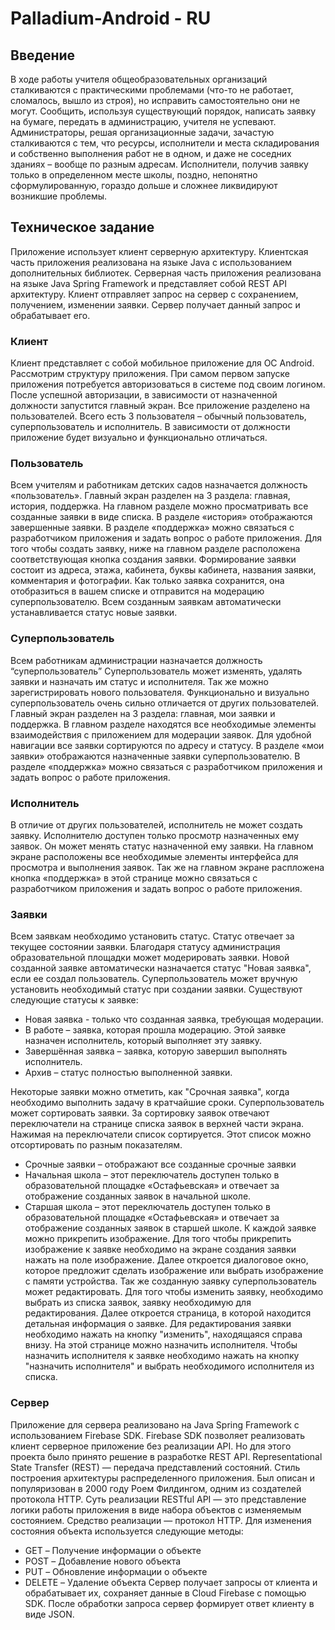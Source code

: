 # Palladium-Android - RU

## Введение
В ходе работы учителя общеобразовательных организаций сталкиваются с практическими проблемами (что-то не работает, сломалось, вышло из строя), но исправить 
самостоятельно они не могут. Сообщить, используя существующий порядок, написать заявку на бумаге, передать в администрацию, учителя не успевают. 
Администраторы, решая организационные задачи, зачастую сталкиваются с тем, что ресурсы, исполнители и места складирования и собственно выполнения работ не в 
одном, и даже не соседних зданиях – вообще по разным адресам. Исполнители, получив заявку только в определенном месте школы, поздно, непонятно сформулированную,
гораздо дольше и сложнее ликвидируют возникшие проблемы.

## Техническое задание
Приложение использует клиент серверную архитектуру. Клиентская часть приложения реализована на языке Java с использованием дополнительных библиотек. 
Серверная часть приложения реализована на языке Java Spring Framework и представляет собой REST API архитектуру. Клиент отправляет запрос на сервер с 
сохранением, получением, изменении заявки. Сервер получает данный запрос и обрабатывает его.

### Клиент
Клиент представляет с собой мобильное приложение для ОС Android. Рассмотрим структуру приложения. При самом первом запуске приложения потребуется авторизоваться 
в системе под своим логином. После успешной авторизации, в зависимости от назначенной должности запустится главный экран. Все приложение разделено на 
пользователей. Всего есть 3 пользователя – обычный пользователь, суперпользователь и исполнитель. В зависимости от должности приложение будет визуально и
функционально отличаться.

### Пользователь
Всем учителям и работникам детских садов назначается должность «пользователь».
Главный экран разделен на 3 раздела: главная, история, поддержка. На главном разделе можно просматривать все созданные заявки в виде списка. В разделе
«история» отображаются завершенные заявки. В разделе «поддержка» можно связаться с разработчиком приложения и задать вопрос о работе приложения. Для того чтобы 
создать заявку, ниже на главном разделе расположена соответствующая кнопка создания заявки.
Формирование заявки состоит из адреса, этажа, кабинета, буквы кабинета, названия заявки, комментария и фотографии. Как только заявка сохранится, она 
отобразиться в вашем списке и отправится на модерацию суперпользователю. Всем созданным заявкам автоматически устанавливается статус новые заявки. 

### Суперпользователь
Всем работникам администрации назначается должность “суперпользователь” Суперпользователь может изменять, удалять заявки и назначать им статус и исполнителя. 
Так же можно зарегистрировать нового пользователя.
Функционально и визуально суперпользователь очень сильно отличается от других пользователей.
Главный экран разделен на 3 раздела: главная, мои заявки и поддержка. В главном разделе находятся все необходимые элементы взаимодействия с приложением для 
модерации заявок. Для удобной навигации все заявки сортируются по адресу и статусу. В разделе «мои заявки» отображаются назначенные заявки суперпользователю. 
В разделе «поддержка» можно связаться с разработчиком приложения и задать вопрос о работе приложения.

### Исполнитель
В отличие от других пользователей, исполнитель не может создать заявку. Исполнителю доступен только просмотр назначенных ему заявок. Он может менять статус назначенной ему заявки.
На главном экране расположены все необходимые элементы интерфейса для просмотра и выполнения заявок. Так же на главном экране распложена кнопка «поддержка» в этой странице можно связаться с разработчиком приложения и задать вопрос о работе приложения.

### Заявки
Всем заявкам необходимо установить статус. Статус отвечает за текущее состоянии заявки. Благодаря статусу администрация образовательной площадки может модерировать заявки.
Новой созданной заявке автоматически назначается статус "Новая заявка", если ее создал пользователь. Суперпользователь может вручную установить необходимый статус при создании заявки. Существуют следующие статусы к заявке:
-	Новая заявка - только что созданная заявка, требующая модерации.
-	В работе – заявка, которая прошла модерацию. Этой заявке назначен исполнитель, который выполняет эту заявку.
-	Завершённая заявка – заявка, которую завершил выполнять исполнитель.
-	Архив – статус полностью выполненной заявки.

Некоторые заявки можно отметить, как "Срочная заявка", когда необходимо выполнить задачу в кратчайшие сроки.
Суперпользователь может сортировать заявки. За сортировку заявок отвечают переключатели на странице списка заявок в верхней части экрана. 
Нажимая на переключатели список сортируется. Этот список можно отсортировать по разным показателям.

-	Срочные заявки – отображают все созданные срочные заявки
- Начальная школа – этот переключатель доступен только в образовательной площадке «Остафьевская» и отвечает за отображение созданных заявок в начальной школе.
-	Старшая школа – этот переключатель доступен только в образовательной площадке «Остафьевская» и отвечает за отображение созданных заявок в старшей школе.
К каждой заявке можно прикрепить изображение. Для того чтобы прикрепить изображение к заявке необходимо на экране создания заявки нажать на поле изображение. 
Далее откроется диалоговое окно, которое предложит сделать изображение или выбрать изображение с памяти устройства.
Так же созданную заявку суперпользователь может редактировать. Для того чтобы изменить заявку, необходимо выбрать из списка заявок, заявку необходимую для 
редактирования. Далее откроется страница, в которой находится детальная информация о заявке. Для редактирования заявки необходимо нажать на кнопку "изменить", 
находящаяся справа внизу. На этой странице можно назначить исполнителя. Чтобы назначить исполнителя к заявке необходимо нажать на кнопку "назначить 
исполнителя" и выбрать необходимого исполнителя из списка.

### Сервер
Приложение для сервера реализовано на Java Spring Framework с использованием Firebase SDK. Firebase SDK позволяет реализовать клиент серверное приложение 
без реализации API. Но для этого проекта было принято решение в разработке REST API.
Representational State Transfer (REST) — передача представлений состояний. Стиль построения архитектуры распределенного приложения. 
Был описан и популяризован в 2000 году Роем Филдингом, одним из создателей протокола HTTP.
Суть реализации RESTful API — это представление логики работы приложения в виде набора объектов с изменяемым состоянием. Средство реализации — протокол HTTP.
Для изменения состояния объекта используется следующие методы:
-	GET – Получение информации о объекте
-	POST – Добавление нового объекта
-	PUT – Обновление информации о объекте
-	DELETE – Удаление объекта
Сервер получает запросы от клиента и обрабатывает их, сохраняет данные в Cloud Firebase с помощью SDK. После обработки запроса сервер формирует ответ 
клиенту в виде JSON.
